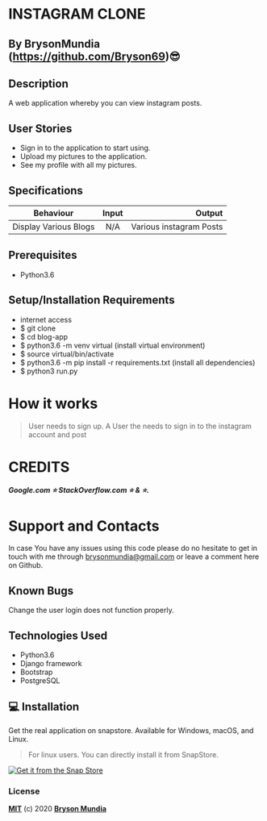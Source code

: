 # INSTAGRAM CLONE

## By BrysonMundia (https://github.com/Bryson69)😎 

## Description

A web application whereby you can view instagram posts.

## User Stories

* Sign in to the application to start using.
* Upload my pictures to the application.
* See my profile with all my pictures.


## Specifications

| Behaviour | Input | Output |
| --------------- | :----------:| --------: |
|Display Various Blogs  | N/A | Various instagram Posts  |


## Prerequisites
* Python3.6
## Setup/Installation Requirements
* internet access
* $ git clone 
* $ cd blog-app
* $ python3.6 -m venv virtual (install virtual environment)
* $ source virtual/bin/activate
* $ python3.6 -m pip install -r requirements.txt (install all dependencies)
* $ python3 run.py

# How it works
> User needs to sign up.
> A User the needs to sign in to the instagram account and post

# CREDITS
##### Google.com ⭐️ StackOverflow.com ⭐️ & :star:.

# Support and Contacts
In case You have any issues using this code please do no hesitate to get in touch with me through brysonmundia@gmail.com or leave a comment here on Github.

## Known Bugs
Change the user login does not function properly.

## Technologies Used
- Python3.6
- Django framework
- Bootstrap
- PostgreSQL

## :computer: Installation
Get the real application on snapstore.
Available for Windows, macOS, and Linux.

> For linux users. You can directly install it from SnapStore.

[![Get it from the Snap Store](https://snapcraft.io/static/images/badges/en/snap-store-black.svg)](https://github.com/Bryson69/Instagram-Clone)

### License
**[MIT](./LICENSE)** (c) 2020 **[Bryson Mundia]()**